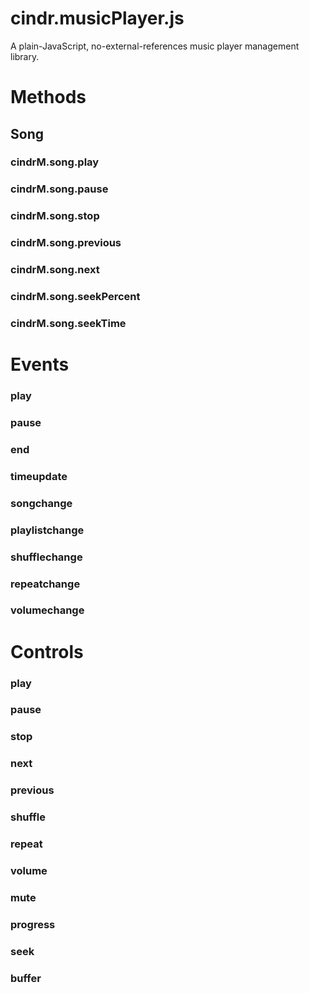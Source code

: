 # cindr.musicPlayer.js
A plain-JavaScript, no-external-references music player management library.

# Methods
## Song
### cindrM.song.play
### cindrM.song.pause
### cindrM.song.stop
### cindrM.song.previous
### cindrM.song.next
### cindrM.song.seekPercent
### cindrM.song.seekTime

# Events
### play
### pause
### end
### timeupdate
### songchange
### playlistchange
### shufflechange
### repeatchange
### volumechange

# Controls
### play
### pause
### stop
### next
### previous
### shuffle
### repeat
### volume
### mute
### progress
### seek
### buffer
